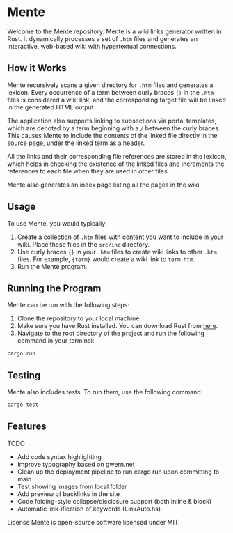 # Mente

Welcome to the Mente repository. Mente is a wiki links generator written in Rust. It dynamically processes a set of `.htm` files and generates an interactive, web-based wiki with hypertextual connections.

## How it Works

Mente recursively scans a given directory for `.htm` files and generates a lexicon. Every occurrence of a term between curly braces `{}` in the `.htm` files is considered a wiki link, and the corresponding target file will be linked in the generated HTML output. 

The application also supports linking to subsections via portal templates, which are denoted by a term beginning with a `/` between the curly braces. This causes Mente to include the contents of the linked file directly in the source page, under the linked term as a header.

All the links and their corresponding file references are stored in the lexicon, which helps in checking the existence of the linked files and increments the references to each file when they are used in other files.

Mente also generates an index page listing all the pages in the wiki.

## Usage

To use Mente, you would typically:

1. Create a collection of `.htm` files with content you want to include in your wiki. Place these files in the `src/inc` directory.
2. Use curly braces `{}` in your `.htm` files to create wiki links to other `.htm` files. For example, `{term}` would create a wiki link to `term.htm`.
3. Run the Mente program.

## Running the Program

Mente can be run with the following steps:

1. Clone the repository to your local machine.
2. Make sure you have Rust installed. You can download Rust from [here](https://www.rust-lang.org/tools/install).
3. Navigate to the root directory of the project and run the following command in your terminal:

```bash
cargo run
```

## Testing
Mente also includes tests. To run them, use the following command:

```bash
cargo test
```
## Features

TODO
- Add code syntax highlighting
- Improve typography based on gwern.net
- Clean up the deployment pipeline to run cargo run upon committing to main 
- Test showing images from local folder
- Add preview of backlinks in the site
- Code folding-style collapse/disclosure support (both inline & block)
- Automatic link-ification of keywords (LinkAuto.hs)

License
Mente is open-source software licensed under MIT.
